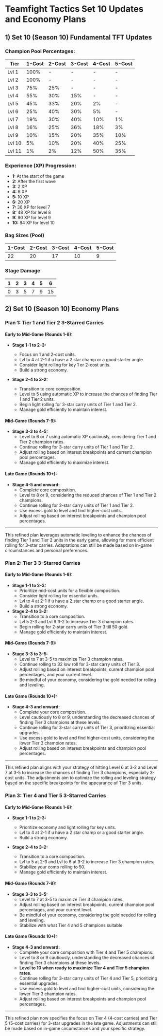# Teamfight Tactics Set 10 Updates and Economy Plans

## 1) Set 10 (Season 10) Fundamental TFT Updates

### Champion Pool Percentages:

| Tier   | 1-Cost | 2-Cost | 3-Cost | 4-Cost | 5-Cost |
| ------ | ------ | ------ | ------ | ------ | ------ |
| Lvl 1  | 100%   | -      | -      | -      | -      |
| Lvl 2  | 100%   | -      | -      | -      | -      |
| Lvl 3  | 75%    | 25%    | -      | -      | -      |
| Lvl 4  | 55%    | 30%    | 15%    | -      | -      |
| Lvl 5  | 45%    | 33%    | 20%    | 2%     | -      |
| Lvl 6  | 25%    | 40%    | 30%    | 5%     | -      |
| Lvl 7  | 19%    | 30%    | 40%    | 10%    | 1%     |
| Lvl 8  | 16%    | 25%    | 36%    | 18%    | 3%     |
| Lvl 9  | 10%    | 15%    | 20%    | 35%    | 10%    |
| Lvl 10 | 5%     | 10%    | 20%    | 40%    | 25%    |
| Lvl 11 | 1%     | 2%     | 12%    | 50%    | 35%    |



###   Experience (XP) Progression:

- **1:** At the start of the game
- **2:** After the first wave
- **3:** 2 XP
- **4:** 6 XP
- **5:** 10 XP
- **6:** 20 XP
- **7:** 36 XP for level 7
- **8:** 48 XP for level 8
- **9:** 80 XP for level 9
- **10:** 84 XP for level 10

### Bag Sizes (Pool)

|1-Cost  | 2-Cost  | 3-Cost  | 4-Cost  | 5-Cost  |
| ------ | ------ | ------ | ------ | ------ |
| 22     | 20     | 17     | 10     |  9     |
### Stage Damage

|1       | 2      | 3      | 4      | 5      | 6      |
| ------ | ------ | ------ | ------ | ------ | ------ |
| 0      | 3      |  5     | 7      |  9     | 15     |

## 2) Set 10 (Season 10) Economy Plans

### Plan 1: Tier 1 and Tier 2 3-Starred Carries

#### Early to Mid-Game (Rounds 1-6):

- **Stage 1-1 to 2-3:**
  - Focus on 1 and 2-cost units.
  - Lvl to 4 at 2-1 if u have a 2 star champ or a good starter angle.
  - Consider light rolling for key 1 or 2-cost units.
  - Build a strong economy.

- **Stage 2-4 to 3-2:**
  - Transition to core composition.
  - Level to 5 using automatic XP to increase the chances of finding Tier 1 and Tier 2 units.
  - Begin light rolling for 3-star carry units of Tier 1 and Tier 2.
  - Manage gold efficiently to maintain interest.

#### Mid-Game (Rounds 7-9):

- **Stage 3-3 to 4-5:**
  - Level to 6 or 7 using automatic XP cautiously, considering Tier 1 and Tier 2 champion rates.
  - Continue rolling for 3-star carry units of Tier 1 and Tier 2.
  - Adjust rolling based on interest breakpoints and current champion pool percentages.
  - Manage gold efficiently to maximize interest.

#### Late Game (Rounds 10+):

- **Stage 4-5 and onward:**
  - Complete core composition.
  - Level to 8 or 9, considering the reduced chances of Tier 1 and Tier 2 champions.
  - Continue rolling for 3-star carry units of Tier 1 and Tier 2.
  - Use excess gold to level and find higher-cost units.
  - Adjust rolling based on interest breakpoints and champion pool percentages.

---

This refined plan leverages automatic leveling to enhance the chances of finding Tier 1 and Tier 2 units in the early game, allowing for more efficient rolling for 3-star carries. Adaptations can still be made based on in-game circumstances and personal preferences.

### Plan 2: Tier 3 3-Starred Carries

#### Early to Mid-Game (Rounds 1-6):

- **Stage 1-1 to 2-3:**
  - Prioritize mid-cost units for a flexible composition.
  - Consider light rolling for essential units.
  - Lvl to 4 at 2-1 if u have a 2 star champ or a good starter angle.
  - Build a strong economy.
- **Stage 2-4 to 3-2:**
  - Transition to a core composition.
  - Lvl 5 2-3 and Lvl 6 3-2 to increase Tier 3 champion rates.
  - Begin rolling for 2-star carry units of Tier 3 till 50 gold.
  - Manage gold efficiently to maintain interest.

#### Mid-Game (Rounds 7-9):

- **Stage 3-3 to 3-5:**
  -  Level to 7 at 3-5 to maximize Tier 3 champion rates.
  - Continue rolling to 32 low roll for 3-star carry units of Tier 3.
  - Adjust rolling based on interest breakpoints, current champion pool percentages, and your current level.
  - Be mindful of your economy, considering the gold needed for rolling and leveling.

#### Late Game (Rounds 10+):

- **Stage 4-3 and onward:**
  - Complete your core composition.
  - Level cautiously to 8 or 9, understanding the decreased chances of finding Tier 3 champions at these levels.
  - Continue rolling for 3-star carry units of Tier 3, prioritizing essential upgrades.
  - Use excess gold to level and find higher-cost units, considering the lower Tier 3 champion rates.
  - Adjust rolling based on interest breakpoints and champion pool percentages.

---

This refined plan aligns with your strategy of hitting Level 6 at 3-2 and Level 7 at 3-5 to increase the chances of finding Tier 3 champions, especially 3-cost units. The adjustments aim to optimize the rolling and leveling strategy based on the specific breakpoints for the appearance of Tier 3 units.


### Plan 3: Tier 4 and Tier 5 3-Starred Carries

#### Early to Mid-Game (Rounds 1-6):

- **Stage 1-1 to 2-3:**
  - Prioritize economy and light rolling for key units.
  - Lvl to 4 at 2-1 if u have a 2 star champ or a good starter angle.
  - Build a strong economy.

- **Stage 2-4 to 3-2:**
  - Transition to a core composition.
  - Lvl to 5 at 2-3 and Lvl to 6 at 3-2 to increase Tier 3 champion rates.
  - Stabilize your comp rolling to 50.
  - Manage gold efficiently to maintain interest.

#### Mid-Game (Rounds 7-9):

- **Stage 3-3 to 3-5:**
  -  Level to 7 at 3-5 to maximize Tier 3 champion rates.
  - Adjust rolling based on interest breakpoints, current champion pool percentages, and your current level.
  - Be mindful of your economy, considering the gold needed for rolling and leveling.
  - Stabilize with what Tier 4 and 5 champions suitable 

#### Late Game (Rounds 10+):

- **Stage 4-3 and onward:**
  - Complete your core composition with Tier 4 and Tier 5 champions.
  - Level to 8 or 9 cautiously, understanding the decreased chances of finding Tier 3 champions at these levels.
  - **Level to 10 when ready to maximize Tier 4 and Tier 5 champion rates.**
  - Continue rolling for 3-star carry units of Tier 4 and Tier 5, prioritizing essential upgrades.
  - Use excess gold to level and find higher-cost units, considering the lower Tier 3 champion rates.
  - Adjust rolling based on interest breakpoints and champion pool percentages.

---

This refined plan now specifies the focus on Tier 4 (4-cost carries) and Tier 5 (5-cost carries) for 3-star upgrades in the late game. Adjustments can still be made based on in-game circumstances and your specific strategy.
